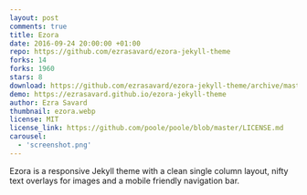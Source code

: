 ```yaml
---
layout: post
comments: true
title: Ezora
date: 2016-09-24 20:00:00 +01:00
repo: https://github.com/ezrasavard/ezora-jekyll-theme
forks: 14
forks: 1960
stars: 8
download: https://github.com/ezrasavard/ezora-jekyll-theme/archive/master.zip
demo: https://ezrasavard.github.io/ezora-jekyll-theme 
author: Ezra Savard
thumbnail: ezora.webp
license: MIT
license_link: https://github.com/poole/poole/blob/master/LICENSE.md
carousel:
  - 'screenshot.png'
---
```


Ezora is a responsive Jekyll theme with a clean single column layout, nifty text overlays for images and a mobile friendly navigation bar.
